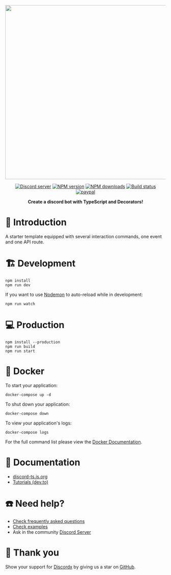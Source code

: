 <div>
  <p align="center">
    <a href="https://discord-ts.js.org" target="_blank" rel="nofollow">
      <img src="https://discord-ts.js.org/discord-ts.svg" width="546" />
    </a>
  </p>
  <p align="center">
    <a href="https://discord-ts.js.org/discord"
      ><img
        src="https://img.shields.io/discord/874802018361950248?color=5865F2&logo=discord&logoColor=white"
        alt="Discord server"
    /></a>
    <a href="https://www.npmjs.com/package/discordx"
      ><img
        src="https://img.shields.io/npm/v/discordx.svg?maxAge=3600"
        alt="NPM version"
    /></a>
    <a href="https://www.npmjs.com/package/discordx"
      ><img
        src="https://img.shields.io/npm/dt/discordx.svg?maxAge=3600"
        alt="NPM downloads"
    /></a>
    <a href="https://github.com/oceanroleplay/discord.ts/actions"
      ><img
        src="https://github.com/oceanroleplay/discord.ts/workflows/Build/badge.svg"
        alt="Build status"
    /></a>
    <a href="https://www.paypal.me/vijayxmeena"
      ><img
        src="https://img.shields.io/badge/donate-paypal-F96854.svg"
        alt="paypal"
    /></a>
  </p>
  <p align="center">
    <b> Create a discord bot with TypeScript and Decorators! </b>
  </p>
</div>

# 📖 Introduction

A starter template equipped with several interaction commands, one event and one API route.

# 🏗 Development

```
npm install
npm run dev
```

If you want to use [Nodemon](https://nodemon.io/) to auto-reload while in development:

```
npm run watch
```

# 💻 Production

```
npm install --production
npm run build
npm run start
```

# 🐋 Docker

To start your application:

```
docker-compose up -d
```

To shut down your application:

```
docker-compose down
```

To view your application's logs:

```
docker-compose logs
```

For the full command list please view the [Docker Documentation](https://docs.docker.com/engine/reference/commandline/cli/).

# 📜 Documentation

- [discord-ts.js.org](https://discord-ts.js.org)
- [Tutorials (dev.to)](https://dev.to/oceanroleplay/series/14317)

# ☎️ Need help?

- [Check frequently asked questions](https://discord-ts.js.org/docs/faq)
- [Check examples](https://github.com/oceanroleplay/discord.ts/tree/main/packages/discordx/examples)
- Ask in the community [Discord Server](https://discord-ts.js.org/discord)

# 💖 Thank you

Show your support for [Discordx](https://www.npmjs.com/package/discordx) by giving us a star on [GitHub](https://github.com/oceanroleplay/discord.ts).
